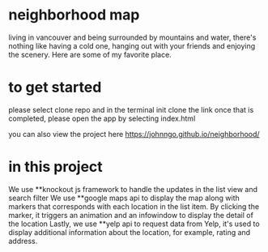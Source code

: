 # neighborhood map

living in vancouver and being surrounded by mountains and water, there's nothing like having a cold one, hanging out with your friends and enjoying the scenery. Here are some of my favorite place.

# to get started

please select clone repo and in the terminal init clone the link
once that is completed, please open the app by selecting index.html

you can also view the project here https://johnngo.github.io/neighborhood/

# in this project

We use **knockout js framework to handle the updates in the list view and search filter
We use **google maps api to display the map along with markers that corresponds with each location in the list item. By clicking the marker, it triggers an animation and an infowindow to display the detail of the location
Lastly, we use **yelp api to request data from Yelp, it's used to display additional information about the location, for example, rating and address.

